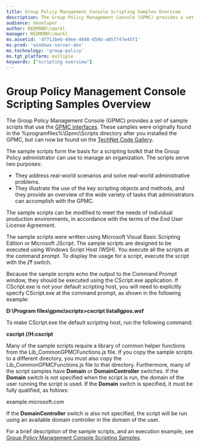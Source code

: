 ```yaml
---
title: Group Policy Management Console Scripting Samples Overview
description: The Group Policy Management Console (GPMC) provides a set of sample scripts that use the GPMC interfaces.
audience: developer
author: REDMOND\\markl
manager: REDMOND\\markl
ms.assetid: 'df712beb-49ee-4688-859d-a857747e45f1'
ms.prod: 'windows-server-dev'
ms.technology: 'group-policy'
ms.tgt_platform: multiple
keywords: ["scripting overview"]
---
```


# Group Policy Management Console Scripting Samples Overview

The Group Policy Management Console (GPMC) provides a set of sample scripts that use the [GPMC interfaces](gpmc-interfaces.md). These samples were originally found in the %programfiles%\\Gpmc\\Scripts directory after you installed the GPMC, but can now be found on the [TechNet Code Gallery](https://gallery.technet.microsoft.com/Group-Policy-Management-17a5f840).

The sample scripts form the basis for a scripting toolkit that the Group Policy administrator can use to manage an organization. The scripts serve two purposes:

-   They address real-world scenarios and solve real-world administrative problems.
-   They illustrate the use of the key scripting objects and methods, and they provide an overview of the wide variety of tasks that administrators can accomplish with the GPMC.

The sample scripts can be modified to meet the needs of individual production environments, in accordance with the terms of the End User License Agreement.

The sample scripts were written using Microsoft Visual Basic Scripting Edition or Microsoft JScript. The sample scripts are designed to be executed using Windows Script Host (WSH). You execute all the scripts at the command prompt. To display the usage for a script, execute the script with the **/?** switch.

Because the sample scripts echo the output to the Command Prompt window, they should be executed using the CScript.exe application. If CScript.exe is not your default scripting host, you will need to explicitly specify CScript.exe at the command prompt, as shown in the following example:

**D:\\Program files\\gpmc\\scripts&gt;cscript listallgpos.wsf**

To make CScript.exe the default scripting host, run the following command:

**cscript //H:cscript**

Many of the sample scripts require a library of common helper functions from the Lib\_CommonGPMCFunctions.js file. If you copy the sample scripts to a different directory, you must also copy the Lib\_CommonGPMCFunctions.js file to that directory. Furthermore, many of the script samples have **Domain** or **DomainController** switches. If the **Domain** switch is not specified when the script is run, the domain of the user running the script is used. If the **Domain** switch is specified, it must be fully qualified, as follows:

example.microsoft.com

If the **DomainController** switch is also not specified, the script will be run using an available domain controller in the domain of the user.

For a brief description of the sample scripts, and an execution example, see [Group Policy Management Console Scripting Samples](group-policy-management-console-scripting-samples.md).

 

 




